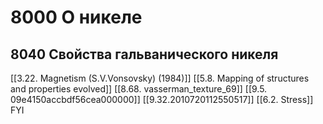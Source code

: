 # 8000 О никеле
## 8040 Свойства гальванического никеля

[[3.22. Magnetism (S.V.Vonsovsky) (1984)]]
[[5.8. Mapping of structures and properties evolved]]
[[8.68. vasserman_texture_69]]
[[9.5. 09e4150accbdf56cea000000]]
[[9.32.2010720112550517]]
[[6.2. Stress]] FYI